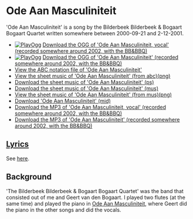 # Ode Aan Masculiniteit

'Ode Aan Masculiniteit' is a song by the Bilderbeek Bilderbeek & Bogaart Bogaart Quartet
written somewhere between 2000-09-21 and 2-12-2001.

 * [![PlayOgg](http://static.fsf.org/playogg/Play_ogg_80x15.png "I support PlayOgg!")](http://playogg.org) [Download the OGG of 'Ode Aan Masculiniteit, vocal' (recorded somewhere around 2002, with the BB&BBQ)](http://www.richelbilderbeek.nl/CD01_01OdeAanMasculiniteitVocaal.ogg)
 * [![PlayOgg](http://static.fsf.org/playogg/Play_ogg_80x15.png "I support PlayOgg!")](http://playogg.org) [Download the OGG of 'Ode Aan Masculiniteit' (recorded somewhere around 2002, with the BB&BBQ)](http://www.richelbilderbeek.nl/CD01_05OdeAanMasculiniteit.ogg)
 * [View the ABC notation file of 'Ode Aan Masculiniteit'](03_ode_aan_musculiniteit.abc)
 * [View the sheet music of 'Ode Aan Masculiniteit' (from abc)(png)](03_ode_aan_musculiniteit.png)
 * [Download the sheet music of 'Ode Aan Masculiniteit' (ps)](03_ode_aan_musculiniteit.ps)
 * [Download the sheet music of 'Ode Aan Masculiniteit' (mus)](03_ode_aan_musculiniteit.mus)
 * [View the sheet music of 'Ode Aan Masculiniteit' (from mus)(png)](03_ode_aan_musculiniteit_mus.png)
 * [Download 'Ode Aan Masculiniteit' (mid)](http://www.richelbilderbeek.nl/SongOdeAanMasculiniteit.mid)
 * [Download the MP3 of 'Ode Aan Masculiniteit, vocal' (recorded somewhere around 2002, with the BB&BBQ)](http://www.richelbilderbeek.nl/CD01_01OdeAanMasculiniteitVocaal.mp3)
 * [Download the MP3 of 'Ode Aan Masculiniteit' (recorded somewhere around 2002, with the BB&BBQ)](http://www.richelbilderbeek.nl/CD01_05OdeAanMasculiniteit.mp3)

## [Lyrics](03_ode_aan_musculiniteit.txt)

See [here](03_ode_aan_musculiniteit.txt).

## Background

'The Bilderbeek Bilderbeek & Bogaart Bogaart Quartet' was the band 
that consisted out of me and Geert van den Bogaart. I played 
two flutes (at the same time) and played the piano 
in [Ode Aan Masculiniteit](03_ode_aan_masculiniteit.md), where
Geert did the piano in the other songs and did the vocals.
